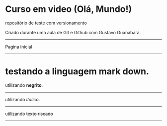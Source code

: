 # Curso em video (Olá, Mundo!)
 repositório de teste com versionamento

 Criado durante uma aula de Git e Github com Gustavo Guanabara.
 ***
 Pagina inicial
 ***
# testando a linguagem mark down.
utilizando **negrito**.
***
utilizando *italico*.
***
utilizando ~~texto riscado~~
***
